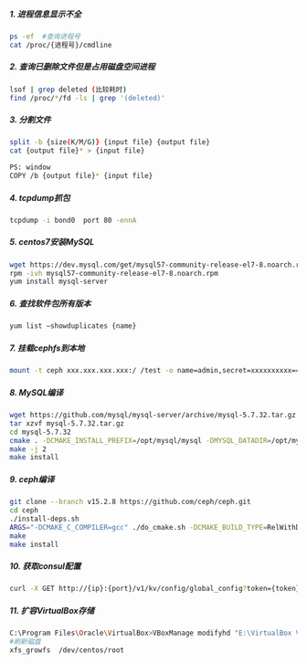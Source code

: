 ##### 1. 进程信息显示不全
```sh
ps -ef  #查询进程号 
cat /proc/{进程号}/cmdline
```

##### 2. 查询已删除文件但是占用磁盘空间进程
```sh
lsof | grep deleted (比较耗时)
find /proc/*/fd -ls | grep '(deleted)'
```

##### 3. 分割文件
```sh
split -b {size(K/M/G)} {input file} {output file}
cat {output file}* > {input file}

PS: window
COPY /b {output file}* {input file}
```

##### 4. tcpdump抓包
```sh
tcpdump -i bond0  port 80 -ennA
```

##### 5. centos7安装MySQL
```sh
wget https://dev.mysql.com/get/mysql57-community-release-el7-8.noarch.rpm
rpm -ivh mysql57-community-release-el7-8.noarch.rpm
yum install mysql-server
```

##### 6. 查找软件包所有版本
```sh
yum list –showduplicates {name}
```

##### 7. 挂载cephfs到本地
```sh
mount -t ceph xxx.xxx.xxx.xxx:/ /test -o name=admin,secret=xxxxxxxxxx==
```

##### 8. MySQL编译
```sh
wget https://github.com/mysql/mysql-server/archive/mysql-5.7.32.tar.gz
tar xzvf mysql-5.7.32.tar.gz
cd mysql-5.7.32
cmake . -DCMAKE_INSTALL_PREFIX=/opt/mysql/mysql -DMYSQL_DATADIR=/opt/mysql/data -DWITH_BOOST=/usr/local/boost -DSYSCONFDIR=/opt/mysql -DWITH_INNOBASE_STORAGE_ENGINE=1 -DWITH_PARTITION_STORAGE_ENGINE=1 -DWITH_FEDERATED_STORAGE_ENGINE=1 -DWITH_BLACKHOLE_STORAGE_ENGINE=1 -DWITH_MYISAM_STORAGE_ENGINE=1 -DENABLED_LOCAL_INFILE=1 -DENABLE_DTRACE=0 -DDEFAULT_CHARSET=utf8 -DDEFAULT_COLLATION=utf8_general_ci -DWITH_EMBEDDED_SERVER=1
make -j 2
make install
```

##### 9. ceph编译
```sh
git clone --branch v15.2.8 https://github.com/ceph/ceph.git
cd ceph
./install-deps.sh
ARGS="-DCMAKE_C_COMPILER=gcc" ./do_cmake.sh -DCMAKE_BUILD_TYPE=RelWithDebInfo
make
make install
```

##### 10. 获取consul配置
```sh
curl -X GET http://{ip}:{port}/v1/kv/config/global_config?token={token} -s | jq .[0] | jq -r .Value | base64 -d
```

##### 11. 扩容VirtualBox存储
```sh
C:\Program Files\Oracle\VirtualBox>VBoxManage modifyhd "E:\VirtualBox VMs\Centos7_B\Centos7_B.vdi" --resize 40960
#刷新磁盘
xfs_growfs  /dev/centos/root
```
